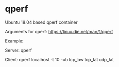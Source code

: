# qperf
Ubuntu 18.04 based qperf container

Arguments for qperf: https://linux.die.net/man/1/qperf

Example:

Server:
qperf

Client:
qperf localhost -t 10 -ub tcp_bw tcp_lat udp_lat
